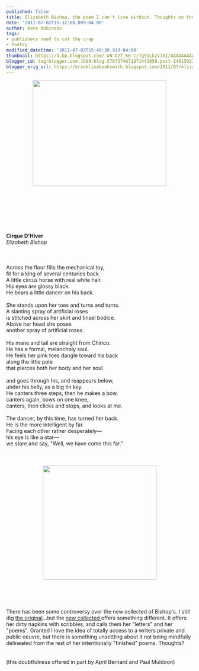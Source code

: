 ```yaml
---
published: false
title: Elizabeth Bishop, the poem I can't live without. Thoughts on the new collection.
date: '2011-07-02T15:32:00.009-04:00'
author: Kate Robinson
tags:
- publishers need to cut the crap
- Poetry
modified_datetime: '2011-07-02T15:48:30.913-04:00'
thumbnail: https://3.bp.blogspot.com/-oN-D2f_K6-c/Tg91Lk2v1kI/AAAAAAAAAS8/htE_i55OhQA/s72-c/bishop.gif
blogger_id: tag:blogger.com,1999:blog-5767374071871443859.post-1481593389957515450
blogger_orig_url: https://brooklinebooksmith.blogspot.com/2011/07/elizabeth-bishop-poem-i-cant-live.html
---
```


<a href="https://3.bp.blogspot.com/-oN-D2f_K6-c/Tg91Lk2v1kI/AAAAAAAAAS8/htE_i55OhQA/s1600/bishop.gif"><img style="TEXT-ALIGN: center; MARGIN: 0px auto 10px; WIDTH: 360px; DISPLAY: block; HEIGHT: 286px; CURSOR: hand" id="BLOGGER_PHOTO_ID_5624843301341353538" border="0" alt="" src="https://3.bp.blogspot.com/-oN-D2f_K6-c/Tg91Lk2v1kI/AAAAAAAAAS8/htE_i55OhQA/s400/bishop.gif" /></a><br /><br /><div><br /><br /><div><br /><br /><strong>Cirque D'Hiver </strong><strong><br /></strong><em>Elizabeth Bishop </em></div><br /><br /><div><br />Across the floor flits the mechanical toy,<br />fit for a king of several centuries back.<br />A little circus horse with real white hair.<br />His eyes are glossy black.<br />He bears a little dancer on his back.<br /><br />She stands upon her toes and turns and turns.<br />A slanting spray of artificial roses<br />is stitched across her skirt and tinsel bodice.<br />Above her head she poses<br />another spray of artificial roses.<br /><br />His mane and tail are straight from Chirico.<br />He has a formal, melancholy soul.<br />He feels her pink toes dangle toward his back<br />along the little pole<br />that pierces both her body and her soul<br /><br />and goes through his, and reappears below,<br />under his belly, as a big tin key.<br />He canters three steps, then he makes a bow,<br />canters again, bows on one knee,<br />canters, then clicks and stops, and looks at me.<br /><br />The dancer, by this time, has turned her back.<br />He is the more intelligent by far.<br />Facing each other rather desperately—<br />his eye is like a star—<br />we stare and say, "Well, we have come this far." </div><br /><div></div><br /><div></div><br /><div></div><img style="TEXT-ALIGN: center; MARGIN: 0px auto 10px; WIDTH: 307px; DISPLAY: block; HEIGHT: 308px; CURSOR: hand" id="BLOGGER_PHOTO_ID_5624843164576429730" border="0" alt="" src="https://4.bp.blogspot.com/-bS42dw4VzEs/Tg91DnXctqI/AAAAAAAAAS0/Z-408zKm4Vc/s400/bishop%2B1.jpg" /><br /><br /><br /><br /><div>There has been some controversy over the new collected of Bishop's. I still dig <a href="https://www.brooklinebooksmith-shop.com/book/9780374518172">the original</a>...but the <a href="https://www.brooklinebooksmith-shop.com/book/9780374125585">new collected </a>offers something different. It offers her dirty napkins with scribbles, and calls them her "letters" and her "poems". Granted I love the idea of totally access to a writers private and public oeuvre, but there is something unsettling about it not being mindfully delineated from the rest of her intentionally "finished" poems. Thoughts? </div><br /><div></div><br /><div>(this doubtfulness offered in part by April Bernard and Paul Muldoon)</div></div>